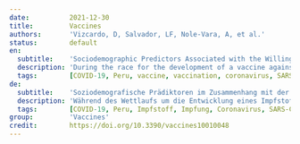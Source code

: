 ```yaml
---
date:          2021-12-30
title:         Vaccines
authors:       'Vizcardo, D, Salvador, LF, Nole-Vara, A, et al.'
status:        default
en:
  subtitle:    'Sociodemographic Predictors Associated with the Willingness to Get Vaccinated against COVID-19 in Peru: A Cross-Sectional Survey'
  description: 'During the race for the development of a vaccine against COVID-19, even before its commercialization, part of the population has already shown a growing fear of its application. We designed an analytical cross-sectional study using an anonymous survey in the 25 departments of Peru. We surveyed whether the participants were planning on getting vaccinated, as well as other characteristics that were cross-checked in a uni-, bi- and multivariate manner. Of the 1776 respondents, 70% (1251) stated that they were planning to be vaccinated, 20% (346) did not know yet or doubted it, and 10% (179) did not want to be vaccinated. We observed that those who did not get infected with COVID-19 exhibited a higher frequency to not wanting or were uncertain about getting vaccinated. In contrast, there was a lower frequency of vaccine refusal among university students and healthcare workers; adjusted by place of residence. There is still an important percentage of respondents who do not want to be vaccinated or are hesitant to do it, which was associated with educational level, being a healthcare worker and if they were previously infected with COVID-19. Our results could offer useful information about COVID-19 vaccination campaigns.'
  tags:        [COVID-19, Peru, vaccine, vaccination, coronavirus, SARS-CoV-2, vaccines, pandemic]
de:
  subtitle:    'Soziodemografische Prädiktoren im Zusammenhang mit der Bereitschaft zur Impfung gegen COVID-19 in Peru: Eine Querschnittserhebung'
  description: 'Während des Wettlaufs um die Entwicklung eines Impfstoffs gegen COVID-19, noch vor dessen Kommerzialisierung, hat ein Teil der Bevölkerung bereits eine wachsende Angst vor seiner Anwendung gezeigt. Wir haben eine analytische Querschnittsstudie mit einer anonymen Umfrage in den 25 Departements Perus konzipiert. Wir fragten die Teilnehmer, ob sie planten, sich impfen zu lassen, sowie nach anderen Merkmalen, die in einer uni-, bi- und multivariaten Weise überprüft wurden. Von den 1776 Befragten gaben 70 % (1251) an, dass sie sich impfen lassen wollten, 20 % (346) wussten es noch nicht oder hatten Zweifel, und 10 % (179) wollten sich nicht impfen lassen. Wir stellten fest, dass diejenigen, die sich nicht mit COVID-19 infiziert hatten, häufiger nicht geimpft werden wollten oder unsicher waren. Im Gegensatz dazu war, bereinigt nach Wohnort, die Häufigkeit der Impfverweigerung bei Universitätsstudenten und Beschäftigten im Gesundheitswesen bereinigt nach Wohnort. Es gibt immer noch einen hohen Prozentsatz von Befragten, die sich nicht impfen lassen wollen oder zögern, dies zu tun, was mit dem Bildungsniveau, der Tätigkeit im Gesundheitswesen und einer früheren Infektion mit COVID-19 zusammenhing. Unsere Ergebnisse könnten nützliche Informationen für COVID-19-Impfkampagnen liefern.' 
  tags:        [COVID-19, Peru, Impfstoff, Impfung, Coronavirus, SARS-CoV-2, Impfstoffe, Pandemie]
group:         'Vaccines'
credit:        https://doi.org/10.3390/vaccines10010048
---
```

